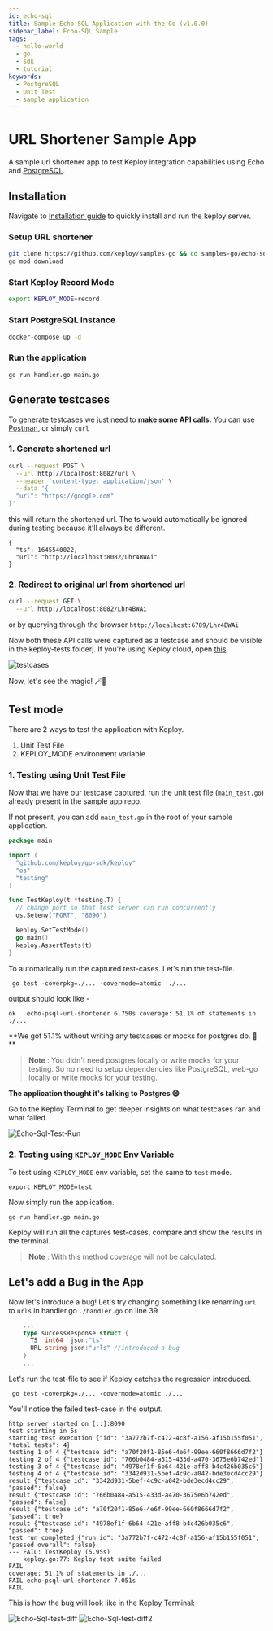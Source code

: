 ```yaml
---
id: echo-sql
title: Sample Echo-SQL Application with the Go (v1.0.0)
sidebar_label: Echo-SQL Sample
tags:
  - hello-world
  - go
  - sdk
  - tutorial
keywords:
  - PostgreSQL
  - Unit Test
  - sample application
---
```


# URL Shortener Sample App

A sample url shortener app to test Keploy integration capabilities using Echo and [PostgreSQL](https://www.postgresql.org/).

## Installation

Navigate to [Installation guide](../../server/server-installation.md) to quickly install and run the keploy server.

### Setup URL shortener

```bash
git clone https://github.com/keploy/samples-go && cd samples-go/echo-sql
go mod download
```

### Start Keploy Record Mode

```bash
export KEPLOY_MODE=record
```

### Start PostgreSQL instance

```bash
docker-compose up -d
```

### Run the application

```shell
go run handler.go main.go
```

## Generate testcases

To generate testcases we just need to **make some API calls.** You can use [Postman](https://www.postman.com/), or simply `curl`

### 1. Generate shortened url

```bash
curl --request POST \
  --url http://localhost:8082/url \
  --header 'content-type: application/json' \
  --data '{
  "url": "https://google.com"
}'
```

this will return the shortened url. The ts would automatically be ignored during testing because it'll always be different.

```
{
  "ts": 1645540022,
  "url": "http://localhost:8082/Lhr4BWAi"
}
```

### 2. Redirect to original url from shortened url

```bash
curl --request GET \
  --url http://localhost:8082/Lhr4BWAi
```

or by querying through the browser `http://localhost:6789/Lhr4BWAi`

Now both these API calls were captured as a testcase and should be visible in the keploy-tests folderj.
If you're using Keploy cloud, open [this](https://app.keploy.io/).

![testcases](/img/Echo-Sql-test-cases.png)

Now, let's see the magic! 🪄💫

## Test mode

There are 2 ways to test the application with Keploy.

1. Unit Test File
2. KEPLOY_MODE environment variable

### 1. Testing using Unit Test File

Now that we have our testcase captured, run the unit test file (`main_test.go`) already present in the sample app repo.

If not present, you can add `main_test.go` in the root of your sample application.

```go
package main

import (
  "github.com/keploy/go-sdk/keploy"
  "os"
  "testing"
)

func TestKeploy(t *testing.T) {
  // change port so that test server can run concurrently
  os.Setenv("PORT", "8090")

  keploy.SetTestMode()
  go main()
  keploy.AssertTests(t)
}
```

To automatically run the captured test-cases. Let's run the test-file.

```shell
 go test -coverpkg=./... -covermode=atomic  ./...
```

output should look like -

```shell
ok   echo-psql-url-shortener 6.750s coverage: 51.1% of statements in ./...
```

**We got 51.1% without writing any testcases or mocks for postgres db. 🎉 **

> **Note** : You didn't need postgres locally or write mocks for your testing.
> So no need to setup dependencies like PostgreSQL, web-go locally or write mocks for your testing.

**The application thought it's talking to Postgres 😄**

Go to the Keploy Terminal to get deeper insights on what testcases ran and what failed.

![Echo-Sql-Test-Run](/img/Echo-Sql-test-run.png)

### 2. Testing using `KEPLOY_MODE` Env Variable

To test using `KEPLOY_MODE` env variable, set the same to `test` mode.

```
export KEPLOY_MODE=test
```

Now simply run the application.

```shell
go run handler.go main.go
```

Keploy will run all the captures test-cases, compare and show the results in the terminal.

> **Note** : With this method coverage will not be calculated.

## Let's add a Bug in the App

Now let's introduce a bug! Let's try changing something like renaming `url` to `urls` in handler.go `./handler.go` on line 39

```go
    ...
    type successResponse struct {
      TS  int64  json:"ts"
      URL string json:"urls" //introduced a bug
    }
	...
```

Let's run the test-file to see if Keploy catches the regression introduced.

` go test -coverpkg=./... -covermode=atomic ./...`

You'll notice the failed test-case in the output.

```shell
http server started on [::]:8090
test starting in 5s
starting test execution {"id": "3a772b7f-c472-4c8f-a156-af15b155f051", "total tests": 4}
testing 1 of 4 {"testcase id": "a70f20f1-85e6-4e6f-99ee-660f8666d7f2"}
testing 2 of 4 {"testcase id": "766b0484-a515-433d-a470-3675e6b742ed"}
testing 3 of 4 {"testcase id": "4978ef1f-6b64-421e-aff8-b4c426b035c6"}
testing 4 of 4 {"testcase id": "3342d931-5bef-4c9c-a042-bde3ecd4cc29"}
result {"testcase id": "3342d931-5bef-4c9c-a042-bde3ecd4cc29", "passed": false}
result {"testcase id": "766b0484-a515-433d-a470-3675e6b742ed", "passed": false}
result {"testcase id": "a70f20f1-85e6-4e6f-99ee-660f8666d7f2", "passed": true}
result {"testcase id": "4978ef1f-6b64-421e-aff8-b4c426b035c6", "passed": true}
test run completed {"run id": "3a772b7f-c472-4c8f-a156-af15b155f051", "passed overall": false}
--- FAIL: TestKeploy (5.95s)
    keploy.go:77: Keploy test suite failed
FAIL
coverage: 51.1% of statements in ./...
FAIL echo-psql-url-shortener 7.051s
FAIL
```

This is how the bug will look like in the Keploy Terminal:

![Echo-Sql-test-diff](/img/Echo-Sql-test-diff.png)
![Echo-Sql-test-diff2](/img/Echo-Sql-test-diff2.png)
